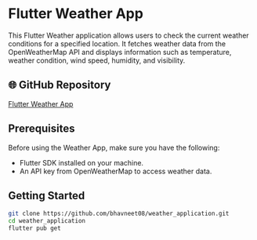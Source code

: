 # Flutter Weather App

This Flutter Weather application allows users to check the current weather conditions for a specified location. It fetches weather data from the OpenWeatherMap API and displays information such as temperature, weather condition, wind speed, humidity, and visibility.

## 🌐 GitHub Repository
[Flutter Weather App](https://github.com/bhavneet08/weather_application)

## Prerequisites
Before using the Weather App, make sure you have the following:
- Flutter SDK installed on your machine.
- An API key from OpenWeatherMap to access weather data.

## Getting Started
```bash
git clone https://github.com/bhavneet08/weather_application.git
cd weather_application
flutter pub get
